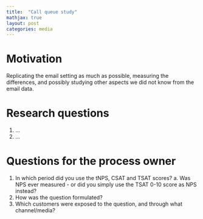 ```yaml
---
title:  "Call queue study"
mathjax: true
layout: post
categories: media
---
```



# Motivation
Replicating the email setting as much as possible, measuring the differences, and possibly studying other aspects we did not know from the email data.

# Research questions

1. ...
2. ...


# Questions for the process owner
1.	In which period did you use the tNPS, CSAT and TSAT scores?
	a.	Was NPS ever measured - or did you simply use the TSAT 0-10 score as NPS instead?
2.	How was the question formulated?
3.	Which customers were exposed to the question, and through what channel/media?


